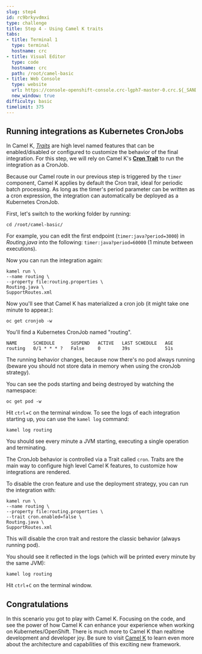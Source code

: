 ```yaml
---
slug: step4
id: rc9brkyvdmxi
type: challenge
title: Step 4 - Using Camel K traits
tabs:
- title: Terminal 1
  type: terminal
  hostname: crc
- title: Visual Editor
  type: code
  hostname: crc
  path: /root/camel-basic
- title: Web Console
  type: website
  url: https://console-openshift-console.crc-lgph7-master-0.crc.${_SANDBOX_ID}.instruqt.io
  new_window: true
difficulty: basic
timelimit: 375
---
```

## Running integrations as Kubernetes CronJobs

In Camel K, [*Traits*](https://camel.apache.org/camel-k/latest/traits/traits.html) are high level named features that can be enabled/disabled or configured to customize the behavior of the final integration. For this step, we will rely on Camel K's [**Cron Trait**](https://camel.apache.org/camel-k/latest/traits/cron.html) to run the integration as a CronJob.

Because our Camel route in our previous step is triggered by the `timer` component, Camel K applies by default the Cron trait, ideal for periodic batch processing. As long as the timer's period parameter can be written as a cron expression, the integration can automatically be deployed as a Kubernetes CronJob.

First, let's switch to the working folder by running:

```
cd /root/camel-basic/
```

For example, you can edit the first endpoint (`timer:java?period=3000`) in *Routing.java* into the following: `timer:java?period=60000` (1 minute between executions).

Now you can run the integration again:

```
kamel run \
--name routing \
--property file:routing.properties \
Routing.java \
SupportRoutes.xml
```

Now you'll see that Camel K has materialized a cron job (it might take one minute to appear.):

```
oc get cronjob -w
```

You'll find a Kubernetes CronJob named "routing".

```
NAME      SCHEDULE      SUSPEND   ACTIVE   LAST SCHEDULE   AGE
routing   0/1 * * * ?   False     0        39s             51s
```

The running behavior changes, because now there's no pod always running (beware you should not store data in memory when using the cronJob strategy).

You can see the pods starting and being destroyed by watching the namespace:

```
oc get pod -w
```

Hit `ctrl`+`C` on the terminal window.
To see the logs of each integration starting up, you can use the `kamel log` command:

```
kamel log routing
```

You should see every minute a JVM starting, executing a single operation and terminating.


The CronJob behavior is controlled via a Trait called `cron`. Traits are the main way to configure high level Camel K features, to customize how integrations are rendered.

To disable the cron feature and use the deployment strategy, you can run the integration with:

```
kamel run \
--name routing \
--property file:routing.properties \
--trait cron.enabled=false \
Routing.java \
SupportRoutes.xml
```


This will disable the cron trait and restore the classic behavior (always running pod).

You should see it reflected in the logs (which will be printed every minute by the same JVM):

```
kamel log routing
```

Hit `ctrl`+`C` on the terminal window.

## Congratulations

In this scenario you got to play with Camel K. Focusing on the code, and see the power of how Camel K can enhance your experience when working on Kubernetes/OpenShift. There is much more to Camel K than realtime development and developer joy. Be sure to visit [Camel K](https://camel.apache.org/camel-k/latest/index.html) to learn even more about the architecture and capabilities of this exciting new framework.
